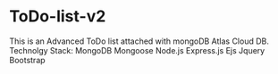 # ToDo-list-v2
This is an Advanced ToDo list attached with mongoDB Atlas Cloud DB. 
Technolgy Stack:
MongoDB
Mongoose
Node.js
Express.js
Ejs
Jquery
Bootstrap

